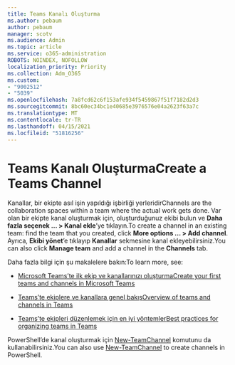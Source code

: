 ```yaml
---
title: Teams Kanalı Oluşturma
ms.author: pebaum
author: pebaum
manager: scotv
ms.audience: Admin
ms.topic: article
ms.service: o365-administration
ROBOTS: NOINDEX, NOFOLLOW
localization_priority: Priority
ms.collection: Adm_O365
ms.custom:
- "9002512"
- "5039"
ms.openlocfilehash: 7a8fcd62c6f153afe934f5459867f51f7182d2d3
ms.sourcegitcommit: 8bc60ec34bc1e40685e3976576e04a2623f63a7c
ms.translationtype: MT
ms.contentlocale: tr-TR
ms.lasthandoff: 04/15/2021
ms.locfileid: "51816256"
---
```

# <a name="create-a-teams-channel"></a><span data-ttu-id="59e19-102">Teams Kanalı Oluşturma</span><span class="sxs-lookup"><span data-stu-id="59e19-102">Create a Teams Channel</span></span>

<span data-ttu-id="59e19-103">Kanallar, bir ekipte asıl işin yapıldığı işbirliği yerleridir</span><span class="sxs-lookup"><span data-stu-id="59e19-103">Channels are the collaboration spaces within a team where the actual work gets done.</span></span> <span data-ttu-id="59e19-104">Var olan bir ekipte kanal oluşturmak için, oluşturduğunuz ekibi bulun ve **Daha fazla seçenek ... > Kanal ekle**’ye tıklayın.</span><span class="sxs-lookup"><span data-stu-id="59e19-104">To create a channel in an existing team: find the team that you created, click **More options ... > Add channel**.</span></span> <span data-ttu-id="59e19-105">Ayrıca, **Ekibi yönet**’e tıklayıp **Kanallar** sekmesine kanal ekleyebilirsiniz.</span><span class="sxs-lookup"><span data-stu-id="59e19-105">You can also click **Manage team** and add a channel in the **Channels** tab.</span></span>

<span data-ttu-id="59e19-106">Daha fazla bilgi için şu makalelere bakın:</span><span class="sxs-lookup"><span data-stu-id="59e19-106">To learn more, see:</span></span>

- [<span data-ttu-id="59e19-107">Microsoft Teams’te ilk ekip ve kanallarınızı oluşturma</span><span class="sxs-lookup"><span data-stu-id="59e19-107">Create your first teams and channels in Microsoft Teams</span></span>](https://docs.microsoft.com/MicrosoftTeams/get-started-with-teams-create-your-first-teams-and-channels)

- [<span data-ttu-id="59e19-108">Teams’te ekiplere ve kanallara genel bakış</span><span class="sxs-lookup"><span data-stu-id="59e19-108">Overview of teams and channels in Teams</span></span>](https://docs.microsoft.com/microsoftteams/teams-channels-overview)

- [<span data-ttu-id="59e19-109">Teams’te ekipleri düzenlemek için en iyi yöntemler</span><span class="sxs-lookup"><span data-stu-id="59e19-109">Best practices for organizing teams in Teams</span></span>](https://docs.microsoft.com/MicrosoftTeams/best-practices-organizing)

<span data-ttu-id="59e19-110">PowerShell’de kanal oluşturmak için [New-TeamChannel](https://docs.microsoft.com/powershell/module/teams/new-teamchannel?view=teams-ps) komutunu da kullanabilirsiniz.</span><span class="sxs-lookup"><span data-stu-id="59e19-110">You can also use [New-TeamChannel](https://docs.microsoft.com/powershell/module/teams/new-teamchannel?view=teams-ps) to create channels in PowerShell.</span></span> 
